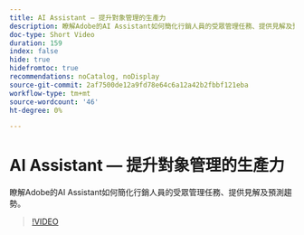 ```yaml
---
title: AI Assistant — 提升對象管理的生產力
description: 瞭解Adobe的AI Assistant如何簡化行銷人員的受眾管理任務、提供見解及預測趨勢。
doc-type: Short Video
duration: 159
index: false
hide: true
hidefromtoc: true
recommendations: noCatalog, noDisplay
source-git-commit: 2af7500de12a9fd78e64c6a12a42b2fbbf121eba
workflow-type: tm+mt
source-wordcount: '46'
ht-degree: 0%

---
```



# AI Assistant — 提升對象管理的生產力

瞭解Adobe的AI Assistant如何簡化行銷人員的受眾管理任務、提供見解及預測趨勢。

<!-- 82_OS512_3442427_158_ai-assistant-boosting-productivity-in-audience-management -->
>[!VIDEO](https://video.tv.adobe.com/v/3458182/?learn=on&enablevpops=true)

